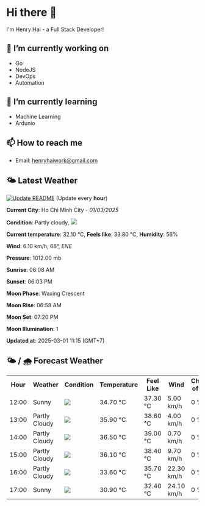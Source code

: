 # Hi there 👋

I'm Henry Hai - a Full Stack Developer!

## 🔭 I’m currently working on

- Go
- NodeJS
- DevOps
- Automation

## 🌱 I’m currently learning

- Machine Learning
- Ardunio

## 📫 How to reach me

- Email: <henryhaiwork@gmail.com>

## 🌤️ Latest Weather
[![Update README](https://github.com/henry0hai/henry0hai/actions/workflows/udpateReadme.yml/badge.svg)](https://github.com/henry0hai/henry0hai/actions/workflows/udpateReadme.yml)
(Update every **hour**)
<!-- CURRENT_WEATHER:START -->
**Current City**: Ho Chi Minh City - *01/03/2025*

**Condition**: Partly cloudy, <img src="https://cdn.weatherapi.com/weather/64x64/day/116.png"/>

**Current temperature**: 32.10 °C, **Feels like**: 33.80 °C, **Humidity**: 56%

**Wind**: 6.10 km/h, 68°, *ENE*

**Pressure**: 1012.00 mb

**Sunrise**: 06:08 AM

**Sunset**: 06:03 PM

**Moon Phase**: Waxing Crescent

**Moon Rise**: 06:58 AM

**Moon Set**: 07:20 PM

**Moon Illumination**: 1

**Updated at**: 2025-03-01 11:15 (GMT+7)<!-- CURRENT_WEATHER:END -->

## 🌤️ / 🌧️ Forecast Weather
<!-- FORECAST_WEATHER:START -->
<table>
		<tr>
			<th>Hour</th>
			<th>Weather</th>
			<th>Condition</th>
			<th>Temperature</th>
			<th>Feel Like</th>
			<th>Wind</th>
			<th>Chance of Rain</th>
		</tr>
				<tr>
					<td>12:00</td>
					<td>Sunny</td>
					<td><img src='https://cdn.weatherapi.com/weather/64x64/day/113.png'/></td>
					<td>34.70 °C</td>
					<td>37.30 °C</td>
					<td>5.00 km/h</td>
					<td>0 %</td>
				</tr>
				<tr>
					<td>13:00</td>
					<td>Partly Cloudy </td>
					<td><img src='https://cdn.weatherapi.com/weather/64x64/day/116.png'/></td>
					<td>35.90 °C</td>
					<td>38.60 °C</td>
					<td>4.00 km/h</td>
					<td>0 %</td>
				</tr>
				<tr>
					<td>14:00</td>
					<td>Partly Cloudy </td>
					<td><img src='https://cdn.weatherapi.com/weather/64x64/day/116.png'/></td>
					<td>36.50 °C</td>
					<td>39.00 °C</td>
					<td>0.70 km/h</td>
					<td>0 %</td>
				</tr>
				<tr>
					<td>15:00</td>
					<td>Partly Cloudy </td>
					<td><img src='https://cdn.weatherapi.com/weather/64x64/day/116.png'/></td>
					<td>36.10 °C</td>
					<td>38.40 °C</td>
					<td>9.70 km/h</td>
					<td>0 %</td>
				</tr>
				<tr>
					<td>16:00</td>
					<td>Partly Cloudy </td>
					<td><img src='https://cdn.weatherapi.com/weather/64x64/day/116.png'/></td>
					<td>33.60 °C</td>
					<td>35.70 °C</td>
					<td>22.30 km/h</td>
					<td>0 %</td>
				</tr>
				<tr>
					<td>17:00</td>
					<td>Sunny</td>
					<td><img src='https://cdn.weatherapi.com/weather/64x64/day/113.png'/></td>
					<td>30.90 °C</td>
					<td>32.40 °C</td>
					<td>24.10 km/h</td>
					<td>0 %</td>
				</tr>
</table>
<!-- FORECAST_WEATHER:END -->

